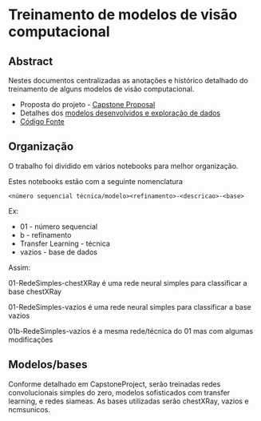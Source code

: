 # Treinamento de modelos de visão computacional


## Abstract

Nestes documentos centralizadas as anotações e histórico detalhado do treinamento
de alguns modelos de visão computacional.

* Proposta do projeto - <a href="../html/CapstoneProject.html" target="_blank">Capstone Proposal</a>
* Detalhes dos [modelos desenvolvidos e exploração de dados](notebooks.md)
* <a href="https://github.com/IvanBrasilico/projeto" target="_blank">Código Fonte</a>


## Organização

O trabalho foi dividido em vários notebooks para melhor organização.

Estes notebooks estão com a seguinte nomenclatura

```
<número sequencial técnica/modelo><refinamento>-<descricao>-<base>
```

Ex: 

* 01 - número sequencial
* b - refinamento
* Transfer Learning - técnica
* vazios - base de dados

Assim:

01-RedeSimples-chestXRay é uma rede neural simples para classificar a base chestXRay

01-RedeSimples-vazios é uma rede neural simples para classificar a base vazios

01b-RedeSimples-vazios é a mesma rede/técnica do 01 mas com algumas modificações

## Modelos/bases

Conforme detalhado em CapstoneProject, serão treinadas redes convolucionais simples do zero, modelos 
sofisticados com transfer learning, e redes siameas. As bases utilizadas serão chestXRay, vazios e ncmsunicos.


 